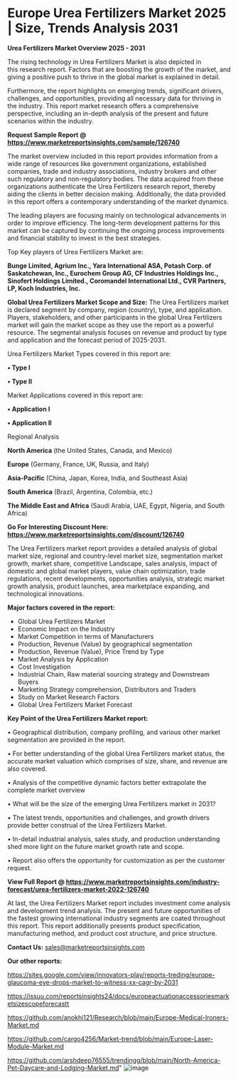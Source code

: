  # Europe Urea Fertilizers Market 2025 | Size, Trends Analysis 2031

<Strong> Urea Fertilizers Market Overview 2025 - 2031</strong>

The rising technology in Urea Fertilizers Market is also depicted in this research report. Factors that are boosting the growth of the market, and giving a positive push to thrive in the global market is explained in detail.

Furthermore, the report highlights on emerging trends, significant drivers, challenges, and opportunities, providing all necessary data for thriving in the industry. This report market research offers a comprehensive perspective, including an in-depth analysis of the present and future scenarios within the industry.

<strong>Request Sample Report @ <a href=https://www.marketreportsinsights.com/sample/126740>https://www.marketreportsinsights.com/sample/126740</a></strong>

The market overview included in this report provides information from a wide range of resources like government organizations, established companies, trade and industry associations, industry brokers and other such regulatory and non-regulatory bodies. The data acquired from these organizations authenticate the Urea Fertilizers research report, thereby aiding the clients in better decision making. Additionally, the data provided in this report offers a contemporary understanding of the market dynamics.

The leading players are focusing mainly on technological advancements in order to improve efficiency. The long-term development patterns for this market can be captured by continuing the ongoing process improvements and financial stability to invest in the best strategies.

Top Key players of Urea Fertilizers Market are:

<strong>Bunge Limited, Agrium Inc., Yara International ASA, Potash Corp. of Saskatchewan, Inc., Eurochem Group AG, CF Industries Holdings Inc., Sinofert Holdings Limited., Coromandel International Ltd., CVR Partners, LP, Koch Industries, Inc.</strong>

<strong><b>Global Urea Fertilizers Market Scope and Size:</b></strong>
The Urea Fertilizers market is declared segment by company, region (country), type, and application. Players, stakeholders, and other participants in the global Urea Fertilizers market will gain the market scope as they use the report as a powerful resource. The segmental analysis focuses on revenue and product by type and application and the forecast period of 2025-2031.

Urea Fertilizers Market Types covered in this report are:

<strong>• Type I

• Type II</strong>

Market Applications covered in this report are:

<strong>• Application I

• Application II</strong> 

Regional Analysis

<strong>North America</strong> (the United States, Canada, and Mexico)

<strong>Europe</strong> (Germany, France, UK, Russia, and Italy)

<strong>Asia-Pacific</strong> (China, Japan, Korea, India, and Southeast Asia)

<strong>South America</strong> (Brazil, Argentina, Colombia, etc.)

<strong>The Middle East and Africa</strong> (Saudi Arabia, UAE, Egypt, Nigeria, and South Africa)

<strong>Go For Interesting Discount Here: <a href=https://www.marketreportsinsights.com/discount/126740>https://www.marketreportsinsights.com/discount/126740</a></strong>

The Urea Fertilizers market report provides a detailed analysis of global market size, regional and country-level market size, segmentation market growth, market share, competitive Landscape, sales analysis, impact of domestic and global market players, value chain optimization, trade regulations, recent developments, opportunities analysis, strategic market growth analysis, product launches, area marketplace expanding, and technological innovations.

<strong><b>Major factors covered in the report:</b></strong>
<ul>
  <li>Global Urea Fertilizers Market </li>
  <li>Economic Impact on the Industry</li>
  <li>Market Competition in terms of Manufacturers</li>
  <li>Production, Revenue (Value) by geographical segmentation</li>
  <li>Production, Revenue (Value), Price Trend by Type</li>
  <li>Market Analysis by Application</li>
  <li>Cost Investigation</li>
  <li>Industrial Chain, Raw material sourcing strategy and Downstream Buyers</li>
  <li>Marketing Strategy comprehension, Distributors and Traders</li>
  <li>Study on Market Research Factors</li>
  <li>Global Urea Fertilizers Market Forecast</li>
</ul>

<strong><b>Key Point of the Urea Fertilizers Market report:</b></strong>

• Geographical distribution, company profiling, and various other market segmentation are provided in the report.

• For better understanding of the global Urea Fertilizers market status, the accurate market valuation which comprises of size, share, and revenue are also covered.

• Analysis of the competitive dynamic factors better extrapolate the complete market overview

• What will be the size of the emerging Urea Fertilizers market in 2031?

• The latest trends, opportunities and challenges, and growth drivers provide better construal of the Urea Fertilizers Market.

• In-detail industrial analysis, sales study, and production understanding shed more light on the future market growth rate and scope.

• Report also offers the opportunity for customization as per the customer request.

<strong><b>View Full Report @ <a href=https://www.marketreportsinsights.com/industry-forecast/urea-fertilizers-market-2022-126740>https://www.marketreportsinsights.com/industry-forecast/urea-fertilizers-market-2022-126740</a></b></strong>


At last, the Urea Fertilizers Market report includes investment come analysis and development trend analysis. The present and future opportunities of the fastest growing international industry segments are coated throughout this report. This report additionally presents product specification, manufacturing method, and product cost structure, and price structure.

<strong>Contact Us:</strong>
sales@marketreportsinsights.com

<strong>Our other reports:</strong>

<a href=https://sites.google.com/view/innovators-play/reports-treding/europe-glaucoma-eye-drops-market-to-witness-xx-cagr-by-2031>https://sites.google.com/view/innovators-play/reports-treding/europe-glaucoma-eye-drops-market-to-witness-xx-cagr-by-2031</a>

<a href=https://issuu.com/reportsinsights24/docs/europeactuationaccessoriesmarketsizescopeforecastt>https://issuu.com/reportsinsights24/docs/europeactuationaccessoriesmarketsizescopeforecastt</a>

<a href=https://github.com/anokhi121/Research/blob/main/Europe-Medical-Ironers-Market.md>https://github.com/anokhi121/Research/blob/main/Europe-Medical-Ironers-Market.md</a>

<a href=https://github.com/cargo4256/Market-trend/blob/main/Europe-Laser-Module-Market.md>https://github.com/cargo4256/Market-trend/blob/main/Europe-Laser-Module-Market.md</a>

<a href=https://github.com/arshdeep76555/trendingg/blob/main/North-America-Pet-Daycare-and-Lodging-Market.md>https://github.com/arshdeep76555/trendingg/blob/main/North-America-Pet-Daycare-and-Lodging-Market.md</a>"
![image](https://github.com/user-attachments/assets/5e7e9ddb-c908-4a19-9478-9238d246d079)
